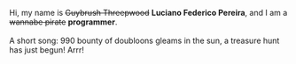Hi, my name is ~~Guybrush Threepwood~~ **Luciano Federico Pereira**, and I am a ~~wannabe pirate~~ **programmer**.<br><br>A short song: 990 bounty of doubloons gleams in the sun, a treasure hunt has just begun! Arrr!
